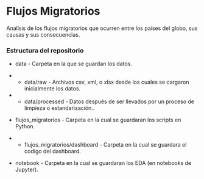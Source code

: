# Flujos Migratorios

Analísis de los flujos migratorios que ocurren entre los países del globo, sus causas y sus consecuencias.

### Estructura del repositorio

* data - Carpeta en la que se guardan los datos.
* * data/raw - Archivos csv, xml, o xlsx desde los cuales se cargaron inicialmente los datos.
* * data/processed - Datos después de ser llevados por un proceso de limpieza o estandarización..

* flujos_migratorios - Carpeta en la cual se guardaran los scripts en Python.
* * flujos_migratorios/dashboard - Carpeta en la cual se guardara el codigo del dashboard.

* notebook - Carpeta en la cual se guardaran los EDA (en notebooks de Jupyter).